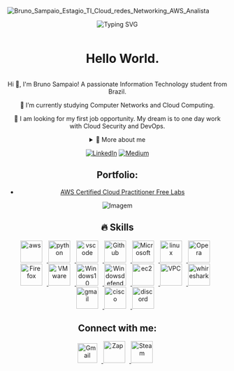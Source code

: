![Bruno_Sampaio_Estagio_TI_Cloud_redes_Networking_AWS_Analista](https://github.com/user-attachments/assets/511833c9-6966-4b6c-a7f2-607d14ebfc23)
<div  align="center"> 

![Typing SVG](https://readme-typing-svg.herokuapp.com/?color=ffd700&size=35&center=true&vCenter=true&width=1000&lines=Hello,+my+name+is+Bruno+Sampaio;I+am+from+Brazil;Computer+Networks+and+Cloud+Computing+Student;Be+Welcome!)

<div align="center">

<!--título-->
<div id="user-content-toc">
  <ul align="center">
    <summary><h1 style="display: inline-block">Hello World.</h1></summary>
</div>

<!-- Presentation -->
<p>
  Hi 👋, I'm Bruno Sampaio! A passionate Information Technology student from Brazil.

🌱 I’m currently studying Computer Networks and Cloud Computing.

🔭 I am looking for my first job opportunity. My dream is to one day work with Cloud Security and DevOps.
</p>

<!-- Dropdown -->
<details>
  <summary>💬 More about me</summary>

  🚀  I am 35 years old, with a degree in Architecture and Urbanism, and experience in multi-family, commercial, and high-end architecture, I am a professional transitioning my career to Information Technology. I am currently studying for a degree in Computer Networks and a postgraduate degree in Cyber ​​Defense and Networks and Distributed Computing. I have theoretical knowledge in security standards such as ISO 27001, LGPD, and cybersecurity frameworks (NIST, MITRE). I am currently in the process of obtaining certification as an AWS Certified Cloud Practitioner through the AWS Re/Start program and also taking the specialization stage of the Hackers do Bem program in DevSecOps.
</details>

<!-- Links -->
[![LinkedIn](https://img.shields.io/badge/LinkedIn-0077B5?style=for-the-badge&logo=linkedin&logoColor=white)](https://www.linkedin.com/in/brunodefsampaio/)
[![Medium](https://img.shields.io/badge/Medium-12100E?style=for-the-badge&logo=medium&logoColor=white)](https://github.com/Brunodfsampaio)

<!-- Portfolio -->
## Portfolio:
- [AWS Certified Cloud Practitioner Free Labs](https://github.com/Brunodfsampaio/AWS-Practitioner-Hands-on-labs)

<!-- GIF -->
<p align="center">
  <img align="center" src="https://github.com/user-attachments/assets/7d85523b-86b8-4a28-b984-b6469829d657" alt="Imagem">
</p>

## 🔥 Skills
<!-- Skills: Programming Languages -->
<a href="https://aws.amazon.com/pt/?nc2=h_lg" target="_blank" rel="noreferrer">
      <img  alt="aws" height="50px" style="padding-right:10px;" src="https://download.logo.wine/logo/Amazon_Web_Services/Amazon_Web_Services-Logo.wine.png" />
  </a>
<a href="https://www.python.org/" target="_blank" rel="noreferrer">
      <img  alt="python" height="50px" style="padding-right:10px;" src="https://cdn.jsdelivr.net/gh/devicons/devicon/icons/python/python-original.svg" />
   </a>
  
  <a href="https://www.notion.so/halley-programacao/Data-Science-be5e95626305405c8787fb44f134569c" target="_blank" rel="noreferrer">
      <img  alt="vscode" height="50px" style="padding-right:10px;"src="https://upload.wikimedia.org/wikipedia/commons/thumb/e/e9/Notion-logo.svg/2048px-Notion-logo.svg.png"/>
 
   <a href="https://github.com/Brunodfsampaio" target="_blank" rel="noreferrer">
      <img  alt="Github" height="50px" style="padding-right:10px;" src="https://www.logo.wine/a/logo/GitHub/GitHub-Logo.wine.svg"/>
  </a>
  <a href="https://www.microsoft.com/pt-br" target="_blank" rel="noreferrer">
      <img  alt="Microsoft" height="50px" style="padding-right:10px;" src="https://upload.wikimedia.org/wikipedia/commons/4/44/Microsoft_logo.svg"/>
  </a>
  <a href="https://www.linux.org/" target="_blank" rel="noreferrer">
      <img  alt="linux" height="50px" style="padding-right:10px;" src="https://www.logo.wine/a/logo/Linux/Linux-Logo.wine.svg"/>
  </a>
  <a href="https://www.opera.com/" target="_blank" rel="noreferrer">
      <img  alt="Opera" height="50px" style="padding-right:10px;" src="https://cdn.jsdelivr.net/gh/devicons/devicon/icons/opera/opera-original.svg"/>
  </a>
  <a href="https://www.mozilla.org/pt-BR/firefox/" target="_blank" rel="noreferrer">
      <img  alt="Firefox" height="50px" style="padding-right:10px;" src="https://cdn.jsdelivr.net/gh/devicons/devicon/icons/firefox/firefox-original.svg"/>
  </a>        
 <a href="https://www.vmware.com/" target="_blank" rel="noreferrer">
      <img  alt="VMware" height="50px" style="padding-right:10px;" src="https://www.logo.wine/a/logo/VMware/VMware-Logo.wine.svg"/>
  </a>  
 <a href="https://www.microsoft.com/pt-br" target="_blank" rel="noreferrer">
      <img  alt="Windows10" height="50px" style="padding-right:10px;" src="https://www.logo.wine/a/logo/Windows_10/Windows_10-Logo.wine.svg"/>
  </a>  
 <a href="https://www.microsoft.com/pt-br" target="_blank" rel="noreferrer">
      <img  alt="Windowsdefender" height="50px" style="padding-right:10px;" src="https://www.logo.wine/a/logo/Windows_Defender/Windows_Defender-Logo.wine.svg"/>
  </a>  
<a href="https://aws.amazon.com/pt/?nc2=h_lg" target="_blank" rel="noreferrer">
      <img  alt="ec2" height="50px" style="padding-right:10px;" src="https://www.logo.wine/a/logo/Amazon_Elastic_Compute_Cloud/Amazon_Elastic_Compute_Cloud-Logo.wine.svg" />
  </a>
<a href="https://aws.amazon.com/pt/?nc2=h_lg" target="_blank" rel="noreferrer">
      <img  alt="VPC" height="50px" style="padding-right:10px;" src="https://www.logo.wine/a/logo/Amazon_Virtual_Private_Cloud/Amazon_Virtual_Private_Cloud-Logo.wine.svg" />
  </a>
<a href="https://www.wireshark.org/" target="_blank" rel="noreferrer">
      <img  alt="whireshark" height="50px" style="padding-right:10px;" src="https://www.wireshark.org/assets/img/wireshark-logo-light.png" />
  </a>
<a href="https://www.google.com/" target="_blank" rel="noreferrer">
      <img  alt="gmail" height="50px" style="padding-right:10px;" src="https://www.logo.wine/a/logo/Gmail/Gmail-Logo.wine.svg" />
  </a>
<a href="https://www.cisco.com/" target="_blank" rel="noreferrer">
      <img  alt="cisco" height="50px" style="padding-right:10px;" src="https://www.logo.wine/a/logo/Cisco_Systems/Cisco_Systems-Logo.wine.svg" />
  </a>
<a href="https://www.discord.com/" target="_blank" rel="noreferrer">
      <img  alt="discord" height="50px" style="padding-right:10px;" src="https://www.logo.wine/a/logo/Discord_(software)/Discord_(software)-Logo.wine.svg" />
  </a>


  
## Connect with me: 

<a href="mailto:brunotisampaio@gmail.com" target="_blank" rel="noreferrer">
      <img  alt="Gmail" height="45px" style="padding-right:10px;" src="https://upload.wikimedia.org/wikipedia/commons/7/7e/Gmail_icon_%282020%29.svg" />
  </a>
  <a href="https://wa.me/5585988709212?text=Bem+vindo+%21+Me+chamo%2C+Bruno+Sampaio+." target="_blank" rel="noreferrer">
      <img  alt="Zap" height="50px" style="padding-right:10px; ;" src="https://upload.wikimedia.org/wikipedia/commons/6/6b/WhatsApp.svg"/>
 </a>
 <a href="https://www.linkedin.com/in/brunodefsampaio/" target="_blank" rel="noreferrer">
      <img  alt="Steam" height="50px" style="padding-right:10px;"src="https://upload.wikimedia.org/wikipedia/commons/thumb/8/81/LinkedIn_icon.svg/800px-LinkedIn_icon.svg.png?20210220164014"/>
 </a>

